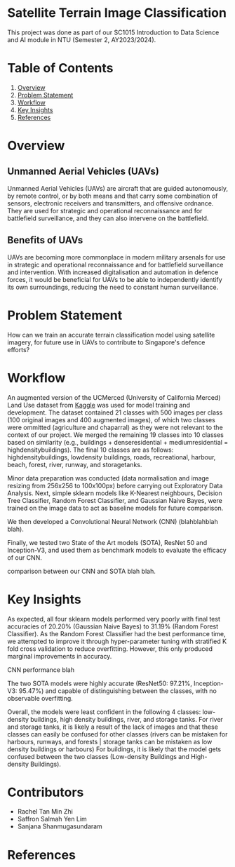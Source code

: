 # Satellite Terrain Image Classification

This project was done as part of our SC1015 Introduction to Data Science and AI module in NTU (Semester 2, AY2023/2024).

# Table of Contents

1. [Overview](#overview)
2. [Problem Statement](#problem)
3. [Workflow](#workflow)
4. [Key Insights](#insights)
5. [References](#references)

<a id="overview"></a>

# Overview

## Unmanned Aerial Vehicles (UAVs)

Unmanned Aerial Vehicles (UAVs) are aircraft that are guided autonomously, by remote control, or by both means and that carry some combination of sensors, electronic receivers and transmitters, and offensive ordnance. They are used for strategic and operational reconnaissance and for battlefield surveillance, and they can also intervene on the battlefield.

## Benefits of UAVs
UAVs are becoming more commonplace in modern military arsenals for use in strategic and operational reconnaissance and for battlefield surveillance and intervention. With increased digitalisation and automation in defence forces, it would be beneficial for UAVs to be able to independently identify its own surroundings, reducing the need to constant human surveillance. 


<a id="problem"></a>

# Problem Statement

How can we train an accurate terrain classification model using satellite imagery, for future use in UAVs to contribute to Singapore's defence efforts?

<a id="workflow"></a>

# Workflow
An augmented version of the UCMerced (University of California Merced) Land Use dataset from [Kaggle](https://www.kaggle.com/datasets/apollo2506/landuse-scene-classification) was used for model training and development. The dataset contained 21 classes with 500 images per class (100 original images and 400 augmented images), of which two classes were ommitted (agriculture and chaparral) as they were not relevant to the context of our project. We merged the remaining 19 classes into 10 classes based on similarity (e.g., buildings + denseresidential + mediumresidential = highdensitybuildings). The final 10 classes are as follows: highdensitybuildings, lowdensity buildings, roads, recreational, harbour, beach, forest, river, runway, and storagetanks. 

Minor data preparation was conducted (data normalisation and image resizing from 256x256 to 100x100px) before carrying out Exploratory Data Analysis. Next, simple sklearn models like K-Nearest neighbours, Decision Tree Classifier, Random Forest Classifier, and Gaussian Naive Bayes, were trained on the image data to act as baseline models for future comparison. 


We then developed a Convolutional Neural Network (CNN) (blahblahblah blah). 

Finally, we tested two State of the Art models (SOTA), ResNet 50 and Inception-V3, and used them as benchmark models to evaluate the efficacy of our CNN. 

comparison between our CNN and SOTA blah blah.



<a id="insights"></a>

# Key Insights

As expected, all four sklearn models performed very poorly with final test accuracies of 20.20% (Gaussian Naive Bayes) to 31.19% (Random Forest Classifier). As the Random Forest Classifier had the best performance time, we attempted to improve it through hyper-parameter tuning with stratified K fold cross validation to reduce overfitting. However, this only produced marginal improvements in accuracy. 

CNN performance blah 

The two SOTA models were highly accurate (ResNet50: 97.21%, Inception-V3: 95.47%) and capable of distinguishing between the classes, with no observable overfitting. 

Overall, the models were least confident in the following 4 classes: low-density buildings, high density buildings, river, and storage tanks. For river and storage tanks, it is likely a result of the lack of images and that these classes can easily be confused for other classes (rivers can be mistaken for harbours, runways, and forests | storage tanks can be mistaken as low density buildings or harbours)
For buildings, it is likely that the model gets confused between the two classes (Low-density Buildings and High-density Buildings).



# Contributors

- Rachel Tan Min Zhi
- Saffron Salmah Yen Lim
- Sanjana Shanmugasundaram

<a id="references"></a>

# References
